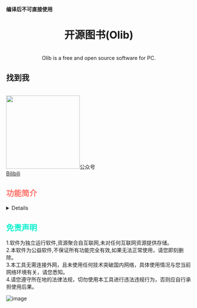 <strong class="warning">编译后不可直接使用</strong><br>
<div align="center">
 <h1>开源图书(Olib)</h1>
<br>
Olib is a free and open source software for PC.
</div>


<div class="follow">
	<h2><summary>找到我</summary></h2><br>
	<img src="http://pic.11xy.cn/miniolib/%E5%85%AC%E4%BC%97%E5%8F%B7.jpg" height="200px" width="200px">公众号</img>
 <br>
	<a href="https://space.bilibili.com/19276680" target="_blank">Bilibili</a>
</div>

<div class="functions">
	<h2 style="color: #ff736b"><summary>功能简介</summary></h2>
	<details>
	1.软件开源，持续优化，无广告。<br>
	2.便捷搜索  <br>
	3.自定义文件存储位置<br>
	</details>
</div>
<div class="statement">
    <h2 style="color: #0eefce"><summary>免责声明</summary></h2>
    <span>
	1.软件为独立运行软件,资源聚合自互联网,未对任何互联网资源提供存储。<br>
	2.本软件为公益软件,不保证所有功能完全有效,如果无法正常使用，请您即刻删除。<br>
	3.本工具无需连接外网，且未使用任何技术突破国内网络，具体使用情况与您当前网络环境有关，请您悉知。<br>
	4.请您遵守所在地的法律法规，切勿使用本工具进行违法违规行为，否则应自行承担使用后果。<br>
   	</span>
</div>

![image](https://github.com/user-attachments/assets/d0cc1717-cb6d-4c90-9a70-5639f508f837)
